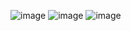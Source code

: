 ![image](https://github.com/Aniike-t/ImgStyleReplication/assets/114077388/e818e089-d3ff-4584-9d2e-52d90f7c1bca)
![image](https://github.com/Aniike-t/ImgStyleReplication/assets/114077388/54da2ab8-a8b6-4bfa-852f-c1a2d6ad5083)
![image](https://github.com/Aniike-t/ImgStyleReplication/assets/114077388/3ad32962-a49a-4358-94dd-a19f9a512aa3)
